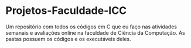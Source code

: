 # Projetos-Faculdade-ICC
Um repositório com todos os códigos em C que eu faço nas atividades semanais e avaliações online na faculdade de Ciência da Computação.
As pastas possuem os códigos e os executáveis deles.
